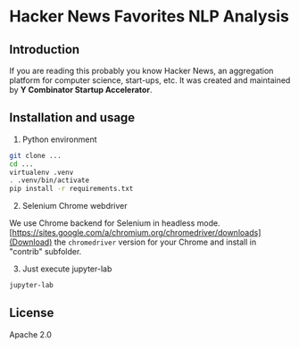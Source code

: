 # Hacker News Favorites NLP Analysis

## Introduction

If you are reading this probably you know Hacker News, an aggregation platform for computer science, start-ups, etc. It was created and maintained by __Y Combinator Startup Accelerator__.

## Installation and usage

1. Python environment 

```bash
git clone ...
cd ...
virtualenv .venv
. .venv/bin/activate
pip install -r requirements.txt
```
2. Selenium Chrome webdriver

We use Chrome backend for Selenium in headless mode. 
[https://sites.google.com/a/chromium.org/chromedriver/downloads](Download) the `chromedriver` version for your Chrome and install in "contrib" subfolder.

3. Just execute jupyter-lab

```bash
jupyter-lab
```

## License

Apache 2.0
